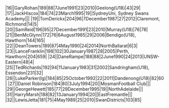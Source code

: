 |16||GaryRohan|189|88|7June1991|23|2010|Geelong(U18)|43|29|
|17||JackHiscox|184|74|23March1995|19||SydneyUni, Sydney Swans Academy|||
|19||TomDerickx|204|96|7December1987|27|2012|Claremont, Richmond|14|5|
|20||SamReid|196|95|27December1991|23|2010|Murray(U18)|76|78|
|21||BenMcGlynn|172|76|6August1985|29|2006|Bendigo(U18), Hawthorn|144|165|
|22||DeanTowers|189|87|4May1990|24|2014|NorthBallarat|6|3|
|23||LanceFranklin|198|102|30January1987|28|2005|Perth, Hawthorn|204|659|
|24||DaneRampe|188|88|2June1990|24|2013|UNSW-Eastern|48|4|
|25||TedRichards|192|94|11January1983|31|2002|Sandringham(U18), Essendon|231|32|
|26||LukeParker(lg)|184|85|25October1992|22|2011|Dandenong(U18)|82|60|
|27||Daniel Robinson|184|80|3July1994|20||MosmanFootball Club|||
|29||GeorgeHewett|185|77|29December1995|19||NorthAdelaide|||
|31||HarryMarsh|188|82|13January1994|20||EastFremantle|||
|32||LewisJetta|181|75|4May1989|25|2010|SwanDistricts|103|85|
